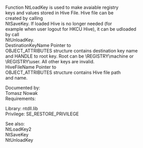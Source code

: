 Function NtLoadKey is used to make avaiable registry \
keys and values stored in Hive File. Hive file can be \
created by calling \
NtSaveKey. If loaded Hive is no longer needed \(for \
example when user logout for HKCU Hive\), it can be udloaded \
by call \
NtUnloadKey. \
DestinationKeyName Pointer to \
OBJECT\_ATTRIBUTES structure contains destination key name \
and HANDLE to root key. Root can be \\REGISTRY\\machine or \\REGISTRY\\user. All other keys are invalid. \
HiveFileName Pointer to \
OBJECT\_ATTRIBUTES structure contains Hive file path \
and name.

Documented by: \
Tomasz Nowak \
Requirements:

Library: ntdll.lib \
Privilege: SE\_RESTORE\_PRIVILEGE

See also: \
NtLoadKey2 \
NtSaveKey \
NtUnloadKey
